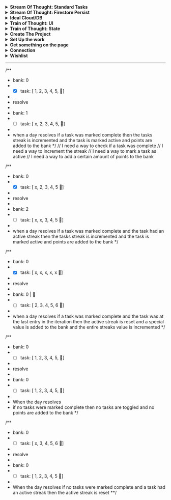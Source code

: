 
<details>
	<summary>
		<strong>Stream Of Thought: Standard Tasks</strong>
	</summary>

> So I have finally hit a major refactoring point. I want to add standard tasks, ones that I can create, complete, move to history, and move back if necessary.
> I am going to have to recover from shooting myself in the foot first, because I named all the streak stuff "task" so the first thing is to refactor that to be just streaks
> And in looking forward I am going to have to be a little careful because I am also going to want daily tasks, that are like teh standard task but it doesn't get moved to history.
> I can think about how that gets implemented later, but it's more that I need to keep things open, so I can easily adapt it later.

- [x] how can I read that I am in a test env to disable firebase?
- [x] create cypress watch so I can make my changes and get live updates
- [x] refactor `/task` to be `/streaks`
- [x] move `Task` component to a shared `/component` location
- [x] update `Task` component so that it can be composed with other type of tasks
- [x] create exports necessary for tests
- [x] create tests for task CRUD
- [x] create entities for "tasks" and "history",
- [x] add create task input
- [x] add task list to UI
- [x] add history list
- [x] add tabbed view for active/history
- [x] add restore task button
- [x] add handler to bank to move task's value
- [ ] [can I set limits for firestore](https://firebase.google.com/docs/firestore/quotas)
- [ ] https://firebase.google.com/docs/auth/web/firebaseui
- [ ] https://rebassjs.org/ or Tailwind
- [ ] keep a history of actions on each task
</details>

<details>
	<summary>
		<strong>Stream Of Thought: Firestore Persist</strong>
	</summary>

> So I know that I am doing things very wrong writing everything to the Firestore everytime I make a change to state.
> And there are certainly a number of things I could do to improve the situation but honestly right now I just need this thing to move along.
> So all improvements I can think of will go to Ideal Cloud/DB, but for now the job is GET IT DONE.

- [x] FireStore Persist
	- [x] locate my persist code in the previous points
	- [x] port over persist
	- [x] read the new docs
		- [x] [collection](https://firebase.google.com/docs/reference/js/firestore_.md#collection)
		  > Gets a CollectionReference
		  Not too much I can do with it, so I need to use getDoc(s)
		- [x] [getDoc](https://firebase.google.com/docs/reference/js/firestore_.md#getdoc)
		  > Reads the document referred to by this DocumentReference.
		  `getDocs` lets you specify a query and get an array, but if I'm only playing by myself
		  then I don't need to query.
		  But really I care about `DocumentReference`
		  > A DocumentSnapshot contains data read from a document in your Firestore database.
		  The data can be extracted with .data() or .get(<field>) to get a specific field.
		- [x] [setDoc](https://firebase.google.com/docs/reference/js/firestore_.md#setdoc)
		  > Writes to the document referred to by this DocumentReference. If the document does not yet exist, it will be created.
		  > If you provide `merge` or `mergeFields`, the provided data can be merged into an existing document.
		  Perhaps I can in the future send just the chunk of state that has been updated, rather than sending the whole thing
	- [x] set up persisting an object
	- [x] get object persist working
</details>

<details>
	<summary>
		<strong>Ideal Cloud/DB</strong>
	</summary>

> OK I have finally hit the wall that I feel I always run into and then drop
> Cloud Storage. At savepoint I need a database.
> I wish to high hell that I could just save my entire redux store on every change but that doesn't seem to be possible.
> My wish would be something like [immer-to-firestore](https://github.com/tdawes/immer-to-firestore)
> where I could perform JS actions on an object and that would be translated to firestore/supabase/what-ever.
> It's possible my answer still lies with GraphQL, but that's going to require a lot of reading and learning.
> I may end up splitting my time between learning that and forward progress on streaks. So I am going to need to do some thinking
> For the time being I think I need to do some quick and dirty work on streaks to keep it going,
> namely use my `redux-persist` hack where I write the whole string of my state to firebase through `redux-persist`.
> I presume it's "gross" but it also let's me maintian my forward progress on this app, while I figure out what I am looking for

> my number one concern is not having to work in two projects, so no client/server situation.
> Even if they both live in the same project, I really don't want to have to maintain a front and backend
- [ ] Firebase Security
    - [ ] auth based security
    - [ ] [javascript - Is it safe to expose Firebase apiKey to the public? - Stack Overflow](https://stackoverflow.com/questions/37482366/is-it-safe-to-expose-firebase-apikey-to-the-public)
        - [x] how do [Firebase](https://firebase.google.com/docs/projects/api-keys) say to secure my keys
        - [ ] [How to secure your Firebase project even when your API key is publicly available | by Devesu | Medium](https://medium.com/@devesu/how-to-secure-your-firebase-project-even-when-your-api-key-is-publicly-available-a462a2a58843)
        - [x] [How to keep your Firebase project safe and secure from everyone - DEV Community](https://dev.to/obnoxiousnerd/how-to-keep-your-firebase-project-safe-and-secure-from-everyone-1p2i)
        - [ ] [Hiding API Keys with Environment Variables](https://www.youtube.com/watch?v=17UVejOw3zA)
        - [ ] does [dotenv](https://github.com/motdotla/dotenv) secure anything or just make it easier
        - [ ] how does [GitHub - prescottprue/firething](https://github.com/prescottprue/firething) secure env
        - [ ] [Dotenv Action · Actions · GitHub Marketplace · GitHub](https://github.com/marketplace/actions/dotenv-action)
        - [ ] how does [bulletproof-react](https://github.com/alan2207/bulletproof-react/tree/master/src) secure it's api
        - [ ] [environment variables - How do I use an env file with GitHub Actions? - Stack Overflow](https://stackoverflow.com/questions/60176044/how-do-i-use-an-env-file-with-github-actions)
    - [ ] [env based keys](https://firebase.google.com/docs/projects/api-keys#test-vs-prod-keys)
- [ ] Magic Wand DB
    - [ ] draft what the "magic wand" option would be
    - [ ] why don't I think Apollo is that option
    - [ ] draft what I think existing tools I could use for that would be
    - [ ] draft how I could abstract all of my work with RTK to that
    - [ ] could [redux-deep-diff](https://www.npmjs.com/package/redux-deep-diff) help?
    - [ ] could [redux-undo](https://github.com/omnidan/redux-undo) help
    - [ ] could [microdiff](https://github.com/AsyncBanana/microdiff?ck_subscriber_id=478727104) help
    - [ ] can I get the patch notes from immer to use with [immer-to-firestore](https://github.com/tdawes/immer-to-firestore)
- [ ] Apollo Odyssey
    - [ ] [LIFT-OFF I: BASICS](https://odyssey.apollographql.com/lift-off-part1/feature-overview-and-setup)
    - [ ] [Lift-off II: Resolvers](https://odyssey.apollographql.com/lift-off-part2)
    - [ ] [LIFT-OFF III: ARGUMENTS](https://odyssey.apollographql.com/lift-off-part3)
    - [ ] [LIFT-OFF IV: MUTATIONS](https://odyssey.apollographql.com/lift-off-part4)

</details>

<details>
	<summary>
		<strong>Train of Thought: UI</strong>
	</summary>

> ok so that last "Train of Thought" probably went on for long enoug, so this is where the new one starts.
> Once again I am going to try and stay away from all of that good foundational scaffolding that I'm working on in bulletproof
> in exchange for speed of getting things done here
> I can feel my motivation waning a bit so I really need to be good about laying out small chunks and reminding myself
> how much faster this will make my mornings, and just think once streaks are done I can start with regular tasking and automating the backlog

- [x] create Task Feature
- [x] move task store to feature
- [x] create component for Task
- [x] port over component for streak [sandbox](https://codesandbox.io/s/epic-lalande-87qkj?file=/src/App.js)
- [x] set my defaults for layout
- [x] use [Custom CSS Reset](https://www.joshwcomeau.com/css/custom-css-reset/)
- [x] add the React Error Overlay
- [x] wire up toggle tasks
- [x] wire up resolve day
- [x] why does resolve day break? (I was doing `{ payload: { bank } }` destructuring on `{}`, and there's no good messaging for destructuring errors)
- [x] persist state
    - [x] localStorage
    - [x] add [firebase connections](https://console.firebase.google.com/u/0/project/points-streaks/firestore/data/~2Fstate~2FmBCVz1POhx56wpHNrvjW)
        - [x] add emulation https://firebase.google.com/docs/emulator-suite & https://firebase.google.com/docs/emulator-suite/connect_and_prototype?database=Firestore
        - [x] [Firestore QuickStart](https://firebase.google.com/docs/firestore/quickstart#web-version-9)
    - [x] [rect-redux-firebase + redux-persist](https://github.com/prescottprue/react-redux-firebase/blob/master/docs/integrations/redux-persist.md)
    - [x] read [React and Firebase without Redux](https://prescottprue.medium.com/react-and-firebase-without-redux-5c1b2b6a6ba1)
    - [x] just add basic read [Use with Redux-Persist](https://redux-toolkit.js.org/usage/usage-guide#use-with-react-redux-firebase)
    - [x] wire up firebase/supabase to persistence [react-redux-firebase](https://redux-toolkit.js.org/usage/usage-guide#use-with-react-redux-firebase)
    - [x] RTK-Query?
- [ ] Deploy
  - [ ] convert all firebase config to env
  - [ ] use https://vercel.com/new/import?s=https%3A%2F%2Fgithub.com%2FeasilyBaffled%2Fpoints-streaks for first deploy
  - [ ] how to tie vercel's new with github actions
- [ ] Persist v2
  - [ ] how to do persistence with state migration [?](https://www.freecodecamp.org/news/how-to-use-redux-persist-when-migrating-your-states-a5dee16b5ead/)
- [ ] Testing
    - [ ] [Testing React + Firebase Apps With Cypress](https://prescottprue.medium.com/testing-react-firebase-apps-with-cypress-7d7a64d155de)
    - [ ] [cypress-firebase](https://github.com/prescottprue/cypress-firebase)
    - [x] [Set up the Local Emulator Suite](https://firebase.google.com/docs/rules/emulator-setup)
    - [ ] [Unit Testing Firebase Testing Quickstarts](https://firebaseopensource.com/projects/firebase/quickstart-testing/)

- [ ] Styling
    - [ ] [try styling](https://tailwindcss.com/blog/tailwindcss-v3)
</details>


<details>
	<summary>
		<strong>Train of Thought: State</strong>
	</summary>

> I am trying to build to `resolveDay` and to that end the next piece that I think I need is `Bank`
> So I am working on that. **BUT** I still don't have a way to solve the global state issue, so I am not creating a `bankSlice`
> Rather I am defining the object that would be used in `createSlice` that way if I chose I can work it into a `globalSlice` with the other pieces.

- [x] how do i define selectors
- [x] define a selector that produces the point value of a pizza and amount of pizza
- [x] should I use selectors in my unit tests?
- [x] bank unit tests
- [x] create redux slice sandbox for experiments [redux/toolkit sandbox](https://codesandbox.io/s/beautiful-merkle-tw0lo?file=/src/store.js)
- [x] https://redux.js.org/understanding/history-and-design/middleware#the-final-approach
- [x] https://redux-toolkit.js.org/api/getDefaultMiddleware
- [x] can I tell when state has or will change in the middleware?
- [x] how does the default middleware work?
- [x] what if I only return the updated action
- [x] sketch out `resolveDay` as a middleware that will serve as the director reading state, and dictating to each reducer what it will need to do
- [x] create tests based on the scenarios assuming a full redux store
- [x] create store based on the `sandbox`
- [x] create selectors for resolve day
- [x] #resolveDaySelectors get value of completed tasks for the bank
- [x] #resolveDaySelectors create action detailer
- [x] test `resolveDay` with the bank and `getDaysPoints`
- [x] load `initialState` for tests
- [x] create _actual_ initialState
</details>

<details>
	<summary>
		<strong>Create The Project</strong>
	</summary>

> I don't really want to get too bogged down in the infrastructure, like I would with Bulletproof, this is really to get the thing off the ground. because nothing is more valuable than just using the damn thing. So this is, "just enough to use it" which includes:

- [x] create repo
- [x] pick cloud place to work for now
- [x] use `vite` to create a project
- [x] add `readme.md`
- [ ] add `.gitignore`
- [x] add redux toolkit requirements
- [x] add Cypress for unit testing
- [x] add the fun script to update deps if PRs Pass
- [ ] https://docs.cypress.io/guides/continuous-integration/github-actions?utm_source=Test+Runner&utm_medium=CI+Prompt+1&utm_campaign=GitHub&utm_content=Automatic
- [ ] add .eslint
- [ ] configure prettier-eslint
- [ ] try https://github.com/github/copilot-docs/blob/main/docs/jetbrains/gettingstarted.md
</details>

<details>
	<summary>
		<strong>Set Up the work</strong>
	</summary>

> This is going to be real TDD. which means I don't write code until there is absolutely no other option. That starts with the "definitions" changes I created in [[problem statement]]. For each entry I will:
- [ ] name the situation
- [ ] define the necessary types
- [ ] give a 1 line description that includes, in, out, why and possible variations.
- [ ] create unit test to exercise the situation.
- [ ] all tests will fail
</details>

<details>
	<summary>
		<strong>Get something on the page</strong>
	</summary>

> Using the unit tests as my strict guide I will start making them pass

- [ ] set up example with [createEntityAdapter](https://redux-toolkit.js.org/api/createEntityAdapter)
- [ ] add redux dev tools
- [ ] can I use the redux dev tools as my UI?
- [ ] send "api" to the console
- [ ] subscribe to state change with `console.log`
- [ ] pass initial state
- [ ] pass toggle
- [ ] ...
</details>

<details>
	<summary>
		<strong>Connection</strong>
	</summary>

> Once I have had the satisfaction of getting work done, it's time to make it matter.
> I am going to use supabase as my data store so that I can access it anywhere

- [ ] read the docs
- [ ] update my unit tests to mock supabase (if necessary)
- [ ] persist changes to supabase
- [ ] read state from supabase on start
- [ ] update from supabase when there's a change
</details>

<details>
	<summary>
		<strong>Wishlist</strong>
	</summary>

> This is going to be everything that I would like to do
- [ ] ...

</details>

---
/**
* bank: 0
* - [x] task: [ 1, 2, 3, 4, 5, 🍕]
*
* resolve
*
* bank: 1
* - [ ] task: [ x, 2, 3, 4, 5, 🍕]
*
* when a day resolves
  if a task was marked complete
  then the tasks streak is incremented
  and the task is marked active
  and points are added to the bank
  */
  // I need a way to check if a task was complete
  // I need a way to increment the streak
  // I need a way to mark a task as active
  // I need a way to add a certain amount of points to the bank

/**
* bank: 0
* - [x] task: [ x, 2, 3, 4, 5 🍕]
*
* resolve
*
* bank: 2
* - [ ] task: [ x, x, 3, 4, 5 🍕]
*
* when a day resolves
  if a task was marked complete
  and the task had an active streak
  then the tasks streak is incremented
  and the task is marked active
  and points are added to the bank
  */

/**
* bank: 0
* - [x] task: [ x, x, x, x, x 🍕]
*
* resolve
*
* bank: 0 | 🍕
* - [ ] task: [ 2, 3, 4, 5, 6 🍕]
*
* when a day resolves
  if a task was marked complete
  and the task was at the last entry in the iteration
  then the active streak is reset
  and a special value is added to the bank
  and the entire streaks value is incremented
  */

/**
* bank: 0
* - [ ] task: [ 1, 2, 3, 4, 5, 🍕]
*
* resolve
*
* bank: 0
* - [ ] task: [ 1, 2, 3, 4, 5, 🍕]
*
* When the day resolves
* 	if no tasks were marked complete
	 then no tasks are toggled
	 and no points are added to the bank
	 */

/**
* bank: 0
* - [ ] task: [ x, 3, 4, 5, 6 🍕]
*
* resolve
*
* bank: 0
* - [ ] task: [ 1, 2, 3, 4, 5 🍕]
*
* When the day resolves
  if no tasks were marked complete
  and a task had an active streak
  then the active streak is reset
  **/
